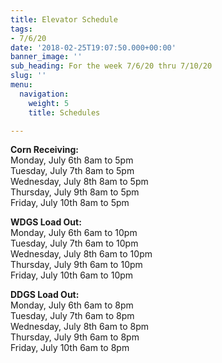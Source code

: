 ```yaml
---
title: Elevator Schedule
tags:
- 7/6/20
date: '2018-02-25T19:07:50.000+00:00'
banner_image: ''
sub_heading: For the week 7/6/20 thru 7/10/20
slug: ''
menu:
  navigation:
    weight: 5
    title: Schedules

---
```

**Corn Receiving:**  
Monday, July 6th        8am to 5pm  
Tuesday, July 7th        8am to 5pm  
Wednesday, July 8th   8am to 5pm  
Thursday, July 9th       8am to 5pm  
Friday, July 10th          8am to 5pm

**WDGS Load Out:**  
Monday, July 6th        6am to 10pm  
Tuesday, July 7th        6am to 10pm  
Wednesday, July 8th   6am to 10pm  
Thursday, July 9th       6am to 10pm  
Friday, July 10th          6am to 10pm

**DDGS Load Out:**  
Monday, July 6th        6am to 8pm  
Tuesday, July 7th        6am to 8pm  
Wednesday, July 8th   6am to 8pm  
Thursday, July 9th       6am to 8pm  
Friday, July 10th          6am to 8pm